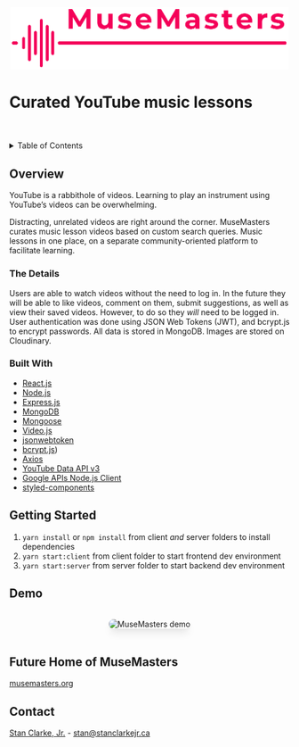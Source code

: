 <div align='center'>
  <img src='demo/logo.png' alt='Logo' width='500'>
</div>

# Curated YouTube music lessons

<br>
<br>
<details>
  <summary>Table of Contents</summary>

  - [Overview](#overview)
    - [The Details](#the-details)
    - [Built With](#built-with)
  - [Getting Started](#getting-started)
  - [Demo](#demo)
  - [Future Home of MuseMasters](#future-home-of-musemasters)
  - [Contact](#contact)
</details>

## Overview

YouTube is a rabbithole of videos. Learning to play an instrument using YouTube’s videos can be overwhelming.

Distracting, unrelated videos are right around the corner. MuseMasters curates music lesson videos based on custom search queries. Music lessons in one place, on a separate community-oriented platform to facilitate learning.

### The Details

Users are able to watch videos without the need to log in. In the future they will be able to like videos, comment on them, submit suggestions, as well as view their saved videos. However, to do so they *will* need to be logged in. User authentication was done using JSON Web Tokens (JWT), and bcrypt.js to encrypt passwords. All data is stored in MongoDB. Images are stored on Cloudinary.

### Built With

- [React.js](https://reactjs.org)
- [Node.js](https://nodejs.org)
- [Express.js](https://expressjs.com)
- [MongoDB](https://www.mongodb.com)
- [Mongoose](https://mongoosejs.com)
- [Video.js](https://video.js.com)
- [jsonwebtoken](https://github.com/auth0/node-jsonwebtoken#readme)
- [bcrypt.js](https://github.com/dcodeIO/bcrypt.js#readme))
- [Axios](https://axios-http.com)
- [YouTube Data API v3](https://developers.google.com/youtube/v3/docs/)
- [Google APIs Node.js Client](https://github.com/googleapis/google-api-nodejs-client#readme)
- [styled-components](https://www.styled-components.com)

## Getting Started

1. `yarn install` or `npm install` from client _and_ server folders to install dependencies
2. `yarn start:client` from client folder to start frontend dev environment
3. `yarn start:server` from server folder to start backend dev environment

## Demo

<br>
<div align='center' width='100%'>
  <img src='demo/01_musemasters-demo.gif' alt='MuseMasters demo' style='box-shadow: 0 10px 15px -3px rgba(0, 0, 0, 0.1),
    0 4px 6px -2px rgba(0, 0, 0, 0.05); border-radius: 0.5rem'>
</div>
<br>

## Future Home of MuseMasters

[musemasters.org](https://musemasters.org)

## Contact

[Stan Clarke, Jr.](https://github.com/stanclarke-jr) - stan@stanclarkejr.ca



